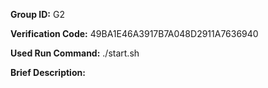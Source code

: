 **Group ID:** G2

**Verification Code:** 49BA1E46A3917B7A048D2911A7636940

**Used Run Command:** ./start.sh

**Brief Description:** 